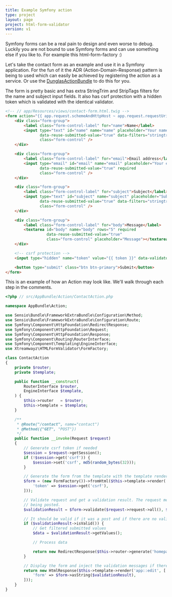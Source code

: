 ```yaml
---
title: Example Symfony action
type: project
layout: page
project: html-form-validator
version: v1
---
```


Symfony forms can be a real pain to design and even worse to debug. Luckily you are not bound to use Symfony forms and
can use something else if you like to. For example this html-form-factory :)

Let's take the contact form as an example and use it in a Symfony application. For the fun of it the ADR
(Action-Domain-Response) pattern is being to used which can easily be achieved by registering the action as a service.
Or use the [DunglasActionBundle](https://github.com/dunglas/DunglasActionBundle/) to do this for you.

The form is pretty basic and has extra StringTrim and StripTags filters for the name and subject input fields. It
also has csrf protection with a hidden token which is validated with the identical validator.

```html
<!-- // app/Resources/views/contact-form.html.twig -->
<form action="{{ app.request.schemeAndHttpHost ~ app.request.requestUri }}" method="post">
    <div class="form-group">
        <label class="form-control-label" for="name">Name</label>
        <input type="text" id="name" name="name" placeholder="Your name" required
               data-reuse-submitted-value="true" data-filters="stringtrim|striptags"
               class="form-control" />
    </div>

    <div class="form-group">
        <label class="form-control-label" for="email">Email address</label>
        <input type="email" id="email" name="email" placeholder="Your email address"
               data-reuse-submitted-value="true" required
               class="form-control" />
    </div>

    <div class="form-group">
        <label class="form-control-label" for="subject">Subject</label>
        <input type="text" id="subject" name="subject" placeholder="Subject" required
               data-reuse-submitted-value="true" data-filters="stringtrim|striptags"
               class="form-control" />
    </div>

    <div class="form-group">
        <label class="form-control-label" for="body">Message</label>
        <textarea id="body" name="body" rows="5" required
                  data-reuse-submitted-value="true"
                  class="form-control" placeholder="Message"></textarea>
    </div>

    <!-- csrf protection -->
    <input type="hidden" name="token" value="{{ token }}" data-validators="identical{token:{{ token }}" required />

    <button type="submit" class="btn btn-primary">Submit</button>
</form>
```

This is an example of how an Action may look like. We'll walk through each step in the comments.

```php
<?php // src/AppBundle/Action/ContactAction.php

namespace AppBundle\Action;

use Sensio\Bundle\FrameworkExtraBundle\Configuration\Method;
use Sensio\Bundle\FrameworkExtraBundle\Configuration\Route;
use Symfony\Component\HttpFoundation\RedirectResponse;
use Symfony\Component\HttpFoundation\Request;
use Symfony\Component\HttpFoundation\Response;
use Symfony\Component\Routing\RouterInterface;
use Symfony\Component\Templating\EngineInterface;
use Xtreamwayz\HTMLFormValidator\FormFactory;

class ContactAction
{
    private $router;
    private $template;

    public function __construct(
        RouterInterface $router,
        EngineInterface $template,
    ) {
        $this->router   = $router;
        $this->template = $template;
    }

    /**
     * @Route("/contact", name="contact")
     * @Method({"GET", "POST"})
     */
    public function __invoke(Request $request)
    {
        // Generate csrf token if needed
        $session = $request->getSession();
        if (!$session->get('csrf')) {
            $session->set('csrf', md5(random_bytes(32)));
        }

        // Generate the form from the template with the template renderer and inject the csrf token
        $form = (new FormFactory())->fromHtml($this->template->render('contact-form.html.twig', [
            'token' => $session->get('csrf'),
        ]));

        // Validate request and get a validation result. The request method is passed to check if the form is
        // being posted.
        $validationResult = $form->validate($request->request->all(), $request->getMethod());

        // It should be valid if it was a post and if there are no validation messages
        if ($validationResult->isValid()) {
            // Get filtered submitted values
            $data = $validationResult->getValues();

            // Process data

            return new RedirectResponse($this->router->generate('homepage'));
        }

        // Display the form and inject the validation messages if there are any
        return new HtmlResponse($this->template->render('app::edit', [
            'form' => $form->asString($validationResult),
        ]));
    }
}
```
